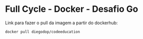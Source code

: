# Full Cycle - Docker - Desafio Go

Link para fazer o pull da imagem a partir do dockerhub:

~~~docker
docker pull diegodop/codeeducation
~~~
